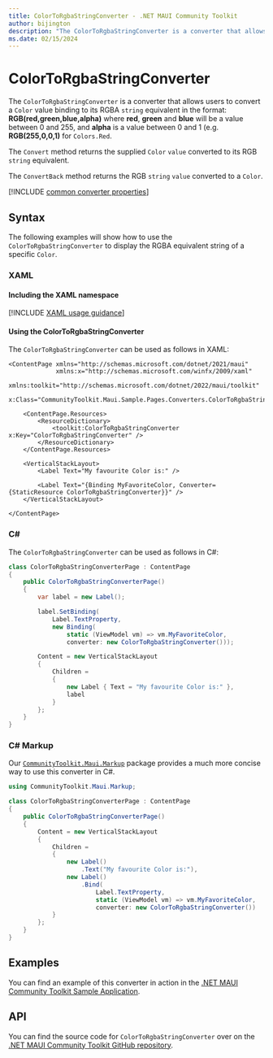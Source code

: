 ```yaml
---
title: ColorToRgbaStringConverter - .NET MAUI Community Toolkit
author: bijington
description: "The ColorToRgbaStringConverter is a converter that allows users to convert a Color value binding to its RGBA string equivalent."
ms.date: 02/15/2024
---
```


# ColorToRgbaStringConverter

The `ColorToRgbaStringConverter` is a converter that allows users to convert a `Color` value binding to its RGBA `string` equivalent in the format: **RGB(red,green,blue,alpha)** where **red**, **green** and **blue** will be a value between 0 and 255, and **alpha** is a value between 0 and 1 (e.g. **RGB(255,0,0,1)** for `Colors.Red`.

The `Convert` method returns the supplied `Color` `value` converted to its RGB `string` equivalent.

The `ConvertBack` method returns the RGB `string` `value` converted to a `Color`.

[!INCLUDE [common converter properties](../includes/communitytoolkit-converter.md)]

## Syntax

The following examples will show how to use the `ColorToRgbaStringConverter` to display the RGBA equivalent string of a specific `Color`.

### XAML

#### Including the XAML namespace

[!INCLUDE [XAML usage guidance](../includes/xaml-usage.md)]

#### Using the ColorToRgbaStringConverter

The `ColorToRgbaStringConverter` can be used as follows in XAML:

```xaml
<ContentPage xmlns="http://schemas.microsoft.com/dotnet/2021/maui"
             xmlns:x="http://schemas.microsoft.com/winfx/2009/xaml"
             xmlns:toolkit="http://schemas.microsoft.com/dotnet/2022/maui/toolkit"
             x:Class="CommunityToolkit.Maui.Sample.Pages.Converters.ColorToRgbaStringConverterPage">

    <ContentPage.Resources>
        <ResourceDictionary>
            <toolkit:ColorToRgbaStringConverter x:Key="ColorToRgbaStringConverter" />
        </ResourceDictionary>
    </ContentPage.Resources>

    <VerticalStackLayout>
        <Label Text="My favourite Color is:" />

        <Label Text="{Binding MyFavoriteColor, Converter={StaticResource ColorToRgbaStringConverter}}" />
    </VerticalStackLayout>

</ContentPage>
```

### C#

The `ColorToRgbaStringConverter` can be used as follows in C#:

```csharp
class ColorToRgbaStringConverterPage : ContentPage
{
    public ColorToRgbaStringConverterPage()
    {
        var label = new Label();

        label.SetBinding(
            Label.TextProperty,
            new Binding(
                static (ViewModel vm) => vm.MyFavoriteColor,
                converter: new ColorToRgbaStringConverter()));

        Content = new VerticalStackLayout
        {
            Children =
            {
                new Label { Text = "My favourite Color is:" },
                label
            }
        };
    }
}
```

### C# Markup

Our [`CommunityToolkit.Maui.Markup`](../markup/markup.md) package provides a much more concise way to use this converter in C#.

```csharp
using CommunityToolkit.Maui.Markup;

class ColorToRgbaStringConverterPage : ContentPage
{
    public ColorToRgbaStringConverterPage()
    {
        Content = new VerticalStackLayout
        {
            Children =
            {
                new Label()
                    .Text("My favourite Color is:"),
                new Label()
                    .Bind(
                        Label.TextProperty,
                        static (ViewModel vm) => vm.MyFavoriteColor,
                        converter: new ColorToRgbaStringConverter())
            }
        };
    }
}
```

## Examples

You can find an example of this converter in action in the [.NET MAUI Community Toolkit Sample Application](https://github.com/CommunityToolkit/Maui/blob/main/samples/CommunityToolkit.Maui.Sample/Pages/Converters/ColorsConverterPage.xaml).

## API

You can find the source code for `ColorToRgbaStringConverter` over on the [.NET MAUI Community Toolkit GitHub repository](https://github.com/CommunityToolkit/Maui/blob/main/src/CommunityToolkit.Maui/Converters/ColorToStringConverter.shared.cs).
